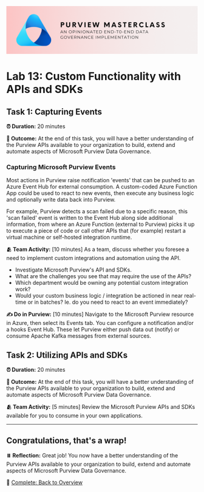 ![Banner](./assets/banner.png)

# Lab 13: Custom Functionality with APIs and SDKs

## Task 1: Capturing Events

**⏰ Duration:** 20 minutes

**🎯 Outcome:** At the end of this task, you will have a better understanding of the Purview APIs available to your organization to build, extend and automate aspects of Microsoft Purview Data Governance.

### Capturing Microsoft Purview Events

Most actions in Purview raise notification 'events' that can be pushed to an Azure Event Hub for external consumption. A custom-coded Azure Function App could be used to react to new events, then execute any business logic and optionally write data back into Purview.

For example, Purview detects a scan failed due to a specific reason, this 'scan failed' event is written to the Event Hub along side additional information, from where an Azure Function (external to Purview) picks it up to execute a piece of code or call other APIs that (for example) restart a virtual machine or self-hosted integration runtime.

**🫂 Team Activity:** [10 minutes] As a team, discuss whether you foresee a need to implement custom integrations and automation using the API.

- Investigate Microsoft Purview's API and SDKs.
- What are the challenges you see that may require the use of the APIs?
- Which department would be owning any potential custom integration work?
- Would your custom business logic / integration be actioned in near real-time or in batches? Ie. do you need to react to an event immediately?

**✍️ Do in Purview:** [10 minutes] Navigate to the Microsoft Purview resource in Azure, then select its Events tab. You can configure a notification and/or a hooks Event Hub. These let Purview either push data out (notify) or consume Apache Kafka messages from external sources.

## Task 2: Utilizing APIs and SDKs

**⏰ Duration:** 20 minutes

**🎯 Outcome:** At the end of this task, you will have a better understanding of the Purview APIs available to your organization to build, extend and automate aspects of Microsoft Purview Data Governance.

**🫂 Team Activity:** [5 minutes] Review the Microsoft Purview APIs and SDKs available for you to consume in your own applications.

---

## Congratulations, that's a wrap!

**⏸️ Reflection:** Great job! You now have a better understanding of the Purview APIs available to your organization to build, extend and automate aspects of Microsoft Purview Data Governance.

🏁 [Complete: Back to Overview](./README.md)

